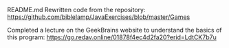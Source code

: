 README.md
Rewritten code from the repository: https://github.com/biblelamp/JavaExercises/blob/master/Games

Completed a lecture on the GeekBrains website to understand the basics of this program: https://go.redav.online/01878f4ec4d2fa20?erid=LdtCK7b7u